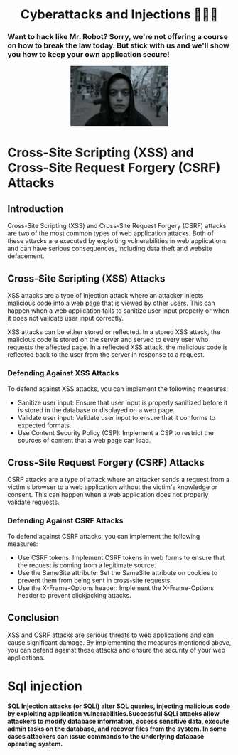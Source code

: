 <h1 align="center">
  Cyberattacks and Injections 🕵🏿‍♂️
</h1>

### Want to hack like Mr. Robot? Sorry, we're not offering a course on how to break the law today. But stick with us and we'll show you how to keep your own application secure!

<p align="center"> 
<img src="./images/mr-robot.gif">
</p>

# Cross-Site Scripting (XSS) and Cross-Site Request Forgery (CSRF) Attacks

## Introduction

Cross-Site Scripting (XSS) and Cross-Site Request Forgery (CSRF) attacks are two of the most common types of web application attacks. Both of these attacks are executed by exploiting vulnerabilities in web applications and can have serious consequences, including data theft and website defacement.

## Cross-Site Scripting (XSS) Attacks

XSS attacks are a type of injection attack where an attacker injects malicious code into a web page that is viewed by other users. This can happen when a web application fails to sanitize user input properly or when it does not validate user input correctly.

XSS attacks can be either stored or reflected. In a stored XSS attack, the malicious code is stored on the server and served to every user who requests the affected page. In a reflected XSS attack, the malicious code is reflected back to the user from the server in response to a request.

### Defending Against XSS Attacks

To defend against XSS attacks, you can implement the following measures:

- Sanitize user input: Ensure that user input is properly sanitized before it is stored in the database or displayed on a web page.
- Validate user input: Validate user input to ensure that it conforms to expected formats.
- Use Content Security Policy (CSP): Implement a CSP to restrict the sources of content that a web page can load.

## Cross-Site Request Forgery (CSRF) Attacks

CSRF attacks are a type of attack where an attacker sends a request from a victim's browser to a web application without the victim's knowledge or consent. This can happen when a web application does not properly validate requests.

### Defending Against CSRF Attacks

To defend against CSRF attacks, you can implement the following measures:

- Use CSRF tokens: Implement CSRF tokens in web forms to ensure that the request is coming from a legitimate source.
- Use the SameSite attribute: Set the SameSite attribute on cookies to prevent them from being sent in cross-site requests.
- Use the X-Frame-Options header: Implement the X-Frame-Options header to prevent clickjacking attacks.

## Conclusion

XSS and CSRF attacks are serious threats to web applications and can cause significant damage. By implementing the measures mentioned above, you can defend against these attacks and ensure the security of your web applications.

# Sql injection

#### SQL Injection attacks (or SQLi) alter SQL queries, injecting malicious code by exploiting application vulnerabilities.Successful SQLi attacks allow attackers to modify database information, access sensitive data, execute admin tasks on the database, and recover files from the system. In some cases attackers can issue commands to the underlying database operating system.
